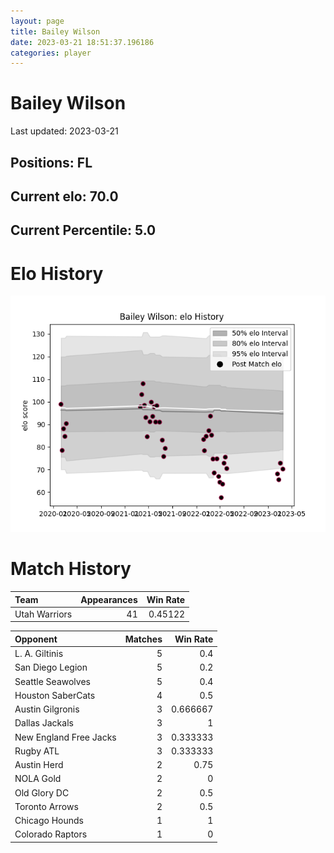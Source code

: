 ```yaml
---  
layout: page  
title: Bailey Wilson  
date: 2023-03-21 18:51:37.196186  
categories: player  
---
```

# Bailey Wilson


Last updated: 2023-03-21
## Positions: FL

## Current elo: 70.0

## Current Percentile: 5.0

# Elo History


![elo history](history_BaileyWilson.png)
# Match History


| Team          |   Appearances |   Win Rate |
|:--------------|--------------:|-----------:|
| Utah Warriors |            41 |    0.45122 |

| Opponent               |   Matches |   Win Rate |
|:-----------------------|----------:|-----------:|
| L. A. Giltinis         |         5 |   0.4      |
| San Diego Legion       |         5 |   0.2      |
| Seattle Seawolves      |         5 |   0.4      |
| Houston SaberCats      |         4 |   0.5      |
| Austin Gilgronis       |         3 |   0.666667 |
| Dallas Jackals         |         3 |   1        |
| New England Free Jacks |         3 |   0.333333 |
| Rugby ATL              |         3 |   0.333333 |
| Austin Herd            |         2 |   0.75     |
| NOLA Gold              |         2 |   0        |
| Old Glory DC           |         2 |   0.5      |
| Toronto Arrows         |         2 |   0.5      |
| Chicago Hounds         |         1 |   1        |
| Colorado Raptors       |         1 |   0        |